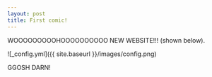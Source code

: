 ```yaml
---
layout: post
title: First comic!
---
```


WOOOOOOOOOHOOOOOOOOOO NEW WEBSITE!!! (shown below).

![_config.yml]({{ site.baseurl }}/images/config.png)

GGOSH DARN!
